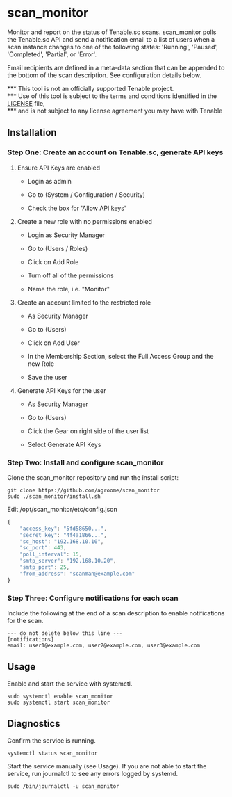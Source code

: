 # scan_monitor

Monitor and report on the status of Tenable.sc scans. scan_monitor polls the Tenable.sc API and send a notification
email to a list of users when a scan instance changes to one of the following states: 
 'Running', 'Paused', 'Completed', 'Partial', or 'Error'.
 
Email recipients are defined in a meta-data section that can be appended to the bottom of the scan 
description. See configuration details below.


*** This tool is not an officially supported Tenable project.                   
*** Use of this tool is subject to the terms and conditions identified in the [LICENSE](LICENSE) file,  
*** and is not subject to any license agreement you may have with Tenable 

## Installation

### Step One: Create an account on Tenable.sc, generate API keys
1. Ensure API Keys are enabled

    - Login as admin
    
    - Go to (System / Configuration / Security)
    
    - Check the box for 'Allow API keys'
    
2. Create a new role with no permissions enabled 

    - Login as Security Manager 

    - Go to (Users / Roles)
    
    - Click on Add Role
    
    - Turn off all of the permissions
    
    - Name the role, i.e. "Monitor"
    
3. Create an account limited to the restricted role

    - As Security Manager
    
    - Go to (Users)
    
    - Click on Add User
    
    - In the Membership Section, select the Full Access Group and the new Role
    
    - Save the user
    
4. Generate API Keys for the user

    - As Security Manager
    
    - Go to (Users)
    
    - Click the Gear on right side of the user list
    
    - Select Generate API Keys

### Step Two: Install and configure scan_monitor 
Clone the scan_monitor repository and run the install script:
```
git clone https://github.com/agroome/scan_monitor 
sudo ./scan_monitor/install.sh
```

Edit /opt/scan_monitor/etc/config.json
```javascript
{
    "access_key": "5fd58650...",
    "secret_key": "4f4a1866...",
    "sc_host": "192.168.10.10",
    "sc_port": 443,
    "poll_interval": 15,
    "smtp_server": "192.168.10.20",
    "smtp_port": 25,
    "from_address": "scanman@example.com"
}
```

### Step Three: Configure notifications for each scan
Include the following at the end of a scan description to enable notifications for the scan.

```
--- do not delete below this line ---
[notifications]
email: user1@example.com, user2@example.com, user3@example.com 
```

## Usage
Enable and start the service with systemctl.
```
sudo systemctl enable scan_monitor
sudo systemctl start scan_monitor
```

## Diagnostics
Confirm the service is running. 
```commandline
systemctl status scan_monitor
```
Start the service manually (see Usage). If you are not able to start the service, run journalctl to see any errors logged by systemd. 
```commandline
sudo /bin/journalctl -u scan_monitor
```

